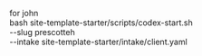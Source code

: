 for john    
bash site-template-starter/scripts/codex-start.sh \
  --slug prescotteh \
  --intake site-template-starter/intake/client.yaml
